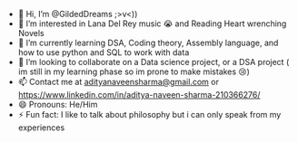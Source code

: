 - 👋 Hi, I’m @GildedDreams ;>v<))
- 👀 I’m interested in Lana Del Rey music 😭 and Reading Heart wrenching Novels 
- 🌱 I’m currently learning DSA, Coding theory, Assembly language, and how to use python and SQL to work with data
- 💞️ I’m looking to collaborate on a Data science project, or a DSA project ( im still in my learning phase so im prone to make mistakes 😢)
- 📫 Contact me at adityanaveensharma@gmail.com or https://www.linkedin.com/in/aditya-naveen-sharma-210366276/
- 😄 Pronouns: He/Him
- ⚡ Fun fact: I like to talk about philosophy but i can only speak from my experiences

<!---
GildedDreams/GildedDreams is a ✨ special ✨ repository because its `README.md` (this file) appears on your GitHub profile.
You can click the Preview link to take a look at your changes.
--->

